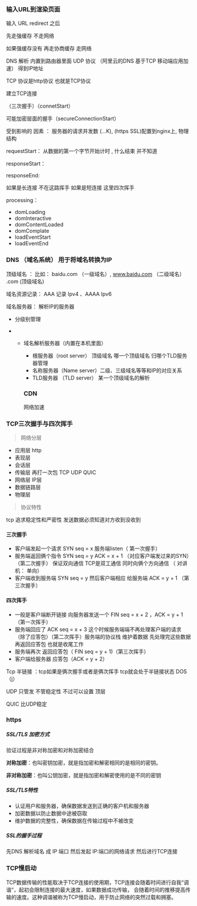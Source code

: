 ### 输入URL到渲染页面
输入 URL   redirect 之后

先走强缓存  不走网络

如果强缓存没有 再走协商缓存 走网络

DNS 解析  内置到路由器里面  UDP 协议 （阿里云的DNS 基于TCP   移动端应用加速） 得到IP地址

TCP 协议是http协议 也就是TCP协议 

建立TCP连接 

（三次握手）（connetStart）

  可能加密层面的握手（secureConnectionStart） 

受到影响的 因素 ： 服务器的请求并发数 (...K),  (https  SSL)配置到nginx上,  物理结构

requestStart： 从数据的第一个字节开始计时 ,  什么结束 并不知道

responseStart： 

responseEnd:

如果是长连接 不在这路挥手 如果是短连接 这里四次挥手

processing：

- domLoading
- domInteractive
- domContentLoaded
- domComplate
- loadEventStart
- loadEventEnd







###  DNS （域名系统） 用于将域名转换为IP

顶级域名 ：  比如： baidu.com  （一级域名）, www.baidu.com （二级域名） .com (顶级域名)

域名资源记录： AAA 记录  Ipv4  、AAAA Ipv6

域名服务器： 解析IP的服务器 

- 分级别管理

- - 域名解析服务器（内置在本机里面）

    - 根服务器（root server） 顶级域名  哪一个顶级域名 归哪个TLD服务器管理
    - 名称服务器（Name server）二级、三级域名等等和IP的对应关系
    - TLD服务器 （TLD server） 某一个顶级域名的解析

    ### CDN

    网络加速 


### TCP三次握手与四次挥手

> 网络分层

- 应用层   http
- 表现层 
- 会话层
- 传输层  再打一次包 TCP UDP QUIC
- 网络层  IP层
- 数据链路层
- 物理层

> 协议特性

tcp 追求稳定性和严密性  发送数据必须知道对方收到没收到 



#### 三次握手

- 客户端发起一个请求 SYN seq = x 服务端listen（ 第一次握手）
- 服务端返回俩个指令  SYN seq = y  ACK = x + 1 （对应客户端发过来的SYN）（第二次握手）  保证双向通信  TCP是双工通信 同时向俩个方向通信  （ 对讲机： 单向） 
- 客户端收到服务端 SYN seq = y  然后客户端相应 给服务端 ACK = y + 1 （第三次握手）

#### 四次挥手

- 一般是客户端断开链接 向服务器发送一个 FIN  seq = x + 2 ，ACK = y + 1 （第一次挥手）
- 服务端回应了 ACK seq = x + 3  这个时候服务端端不再处理客户端的请求 （除了应答包）（第二次挥手）服务端的协议栈 维护着数据 先处理完这些数据 再返回应答包 也就是收尾工作 
- 服务端再次 返回应答包（ FIN seq = y + 1)（第三次挥手）
-  客户端给服务器 应答包（ACK = y + 2）

Tcp 半链接 ：tcp如果是俩次握手或者是俩次挥手   tcp就会处于半链接状态 DOS （j）

UDP 只管发  不管稳定性 不过可以设置 顶层

QUIC  比UDP稳定  

### https

##### SSL/TLS 加密方式

验证过程是非对称加密和对称加密结合

**对称加密**：也叫密钥加密，就是指加密和解密相同的是相同的密钥。

**非对称加密**：也叫公钥加密，就是指加密和解密使用的是不同的密钥

##### SSL/TLS特性

- 认证用户和服务器，确保数据发送到正确的客户机和服务器
- 加密数据以防止数据中途被窃取
- 维护数据的完整性，确保数据在传输过程中不被改变

##### SSL的握手过程




先DNS 解析域名 成 IP 端口  然后发起 IP:端口的网络请求 然后进行TCP连接

### TCP慢启动

TCP数据传输的性能取决于TCP连接的使用期，TCP连接会随着时间进行自我“调谐”，起初会限制连接的最大速度，如果数据成功传输， 会随着时间的推移提高传输的速度。这种调谐被称为TCP慢启动，用于防止网络的突然过载和拥塞。





